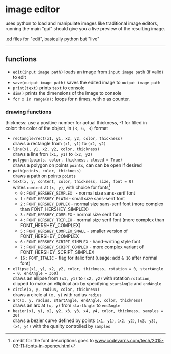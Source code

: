 # image editor 
uses python to load and manipulate images like traditional image editors, running the main "gui" should give you a live preview of the resulting image. 

.ed files for "edit", basically python but "live"

---

## functions

 - `edit(input image path)`
 loads an image from `input image path` (if valid) to edit 
 - `save(output image path)`
 saves the edited image to `output image path`
 - `print(text)`
 prints `text` to console
 - `dim()`
 prints the dimensions of the image to console
 - `for x in range(n):` 
 loops for n times, with x as counter. 

### drawing functions
thickness: use a positive number for actual thickness, -1 for filled in  
color: the color of the object, in `(R, G, B)` format  
 - `rectangle/rect(x1, y1, x2, y2, color, thickness)`  
 draws a rectangle from `(x1, y1)` to `(x2, y2)`  
 - `line(x1, y1, x2, y2, color, thickness)`  
 draws a line fron `(x1, y1)` to `(x2, y2)`  
 - `polygon(points, color, thickness, closed = True)`  
 draws a polygon on points `points`, can can be open if desired  
 - `path(points, color, thickness)`  
 draws a path on points `points`  
 - `text(x, y, content, color, thickness, size, font = 0)`  
 writes `content` at `(x, y)`, with choice for fonts[^1]  
    - `0` : `FONT_HERSHEY_SIMPLEX `       - normal size sans-serif font
    - `1` : `FONT_HERSHEY_PLAIN`          - small size sans-serif font
    - `2` : `FONT_HERSHEY_DUPLEX`         - normal size sans-serif font (more complex than FONT_HERSHEY_SIMPLEX)
    - `3` : `FONT_HERSHEY_COMPLEX`        - normal size serif font
    - `4` : `FONT_HERSHEY_TRIPLEX`        - normal size serif font (more complex than FONT_HERSHEY_COMPLEX)
    - `5` : `FONT_HERSHEY_COMPLEX_SMALL`  - smaller version of FONT_HERSHEY_COMPLEX
    - `6` : `FONT_HERSHEY_SCRIPT_SIMPLEX` - hand-writing style font
    - `7` : `FONT_HERSHEY_SCRIPT_COMPLEX` - more complex variant of FONT_HERSHEY_SCRIPT_SIMPLEX
    - `16` : `FONT_ITALIC`                - flag for italic font (usage: add `& 16` after normal font)
 - `ellipse(x1, y1, x2, y2, color, thickness, rotation = 0, startAngle = 0, endAngle = 360)`  
 draws an ellipse from `(x1, y1)` to `(x2, y2)` with rotation `rotation`, clipped to make an elliptical arc by specifying `startAngle` and `endAngle`  
 - `circle(x, y, radius, color, thickness)`  
 draws a circle at `(x, y)` with radius `radius`  
 - `arc(x, y, radius, startAngle, endAngle, color, thickness)`  
 draws an arc at `(x, y)` from `startAngle` to `endAngle`  
 - `bezier(x1, y1, x2, y2, x3, y3, x4, y4, color, thickness, samples = 20)`  
 draws a bezier curve defined by points `(x1, y1)`, `(x2, y2)`, `(x3, y3)`, `(x4, y4)` with the quality controlled by `samples`  

 [^1]: credit for the font descriptions goes to www.codeyarns.com/tech/2015-03-11-fonts-in-opencv.html
